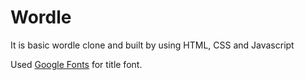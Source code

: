 # Wordle
It is basic wordle clone and built by using HTML, CSS and Javascript

Used [Google Fonts](https://fonts.google.com/) for title font.


